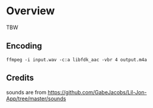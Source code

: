 # Overview

TBW



## Encoding

`ffmpeg -i input.wav -c:a libfdk_aac -vbr 4 output.m4a`

## Credits

sounds are from https://github.com/GabeJacobs/Lil-Jon-App/tree/master/sounds

